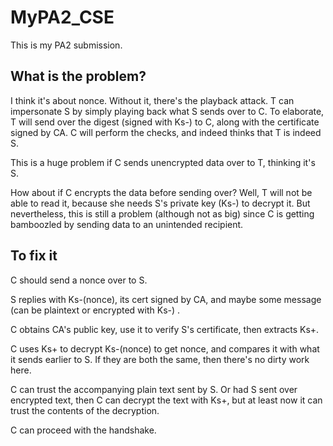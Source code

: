 # MyPA2_CSE
This is my PA2 submission.

## What is the problem?
I think it's about nonce. Without it, there's the playback attack. T can impersonate S by simply playing back what S sends over to C. To elaborate, T will send over the digest (signed with Ks-) to C, along with the certificate signed by CA. C will perform the checks, and indeed thinks that T is indeed S. 

This is a huge problem if C sends unencrypted data over to T, thinking it's S.

How about if C encrypts the data before sending over? Well, T will not be able to read it, because she needs S's private key (Ks-) to decrypt it. But nevertheless, this is still a problem (although not as big) since C is getting bamboozled by sending data to an unintended recipient.

## To fix it

C should send a nonce over to S. 

S replies with Ks-(nonce), its cert signed by CA, and maybe some message (can be plaintext or encrypted with Ks-) .

C obtains CA's public key, use it to verify S's certificate, then extracts Ks+.

C uses Ks+ to decrypt Ks-(nonce) to get nonce, and compares it with what it sends earlier to S. If they are both the same, then there's no dirty work here.

C can trust the accompanying plain text sent by S. Or had S sent over encrypted text, then C can decrypt the text with Ks+, but at least now it can trust the contents of the decryption.

C can proceed with the handshake.







